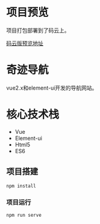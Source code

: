 # 项目预览
项目打包部署到了码云上。    

<a href="http://flyingwxb.gitee.io/nav-site.gitee.io" target="_blank">码云版预览地址</a>

# 奇迹导航
vue2.x和element-ui开发的导航网站。
  
# 核心技术栈
- Vue
- Element-ui
- Html5
- ES6

## 项目搭建
```
npm install
```

### 项目运行
```
npm run serve
```
